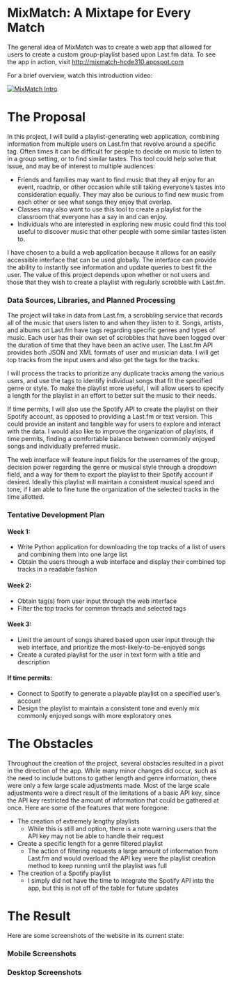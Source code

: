 # MixMatch: A Mixtape for Every Match
The general idea of MixMatch was to create a web app that allowed for users to create a custom group-playlist based upon Last.fm data.
To see the app in action, visit http://mixmatch-hcde310.appspot.com

For a brief overview, watch this introduction video:

[![MixMatch Intro]()](https://youtu.be/z8JA6_gg-aQ "MixMatch Intro")

# The Proposal
In this project, I will build a playlist-generating web application, combining information from multiple users on Last.fm that revolve around a specific tag. Often times it can be difficult for people to decide on music to listen to in a group setting, or to find similar tastes. This tool could help solve that issue, and may be of interest to multiple audiences:

- Friends and families may want to find music that they all enjoy for an event, roadtrip, or other occasion while still taking everyone’s tastes into consideration equally. They may also be curious to find new music from each other or see what songs they enjoy that overlap.
- Classes may also want to use this tool to create a playlist for the classroom that everyone has a say in and can enjoy.
- Individuals who are interested in exploring new music could find this tool useful to discover music that other people with some similar tastes listen to. 

I have chosen to a build a web application because it allows for an easily accessible interface that can be used globally. The interface can provide the ability to instantly see information and update queries to best fit the user. The value of this project depends upon whether or not users and those that they wish to create a playlist with regularly scrobble with Last.fm.

### Data Sources, Libraries, and Planned Processing
The project will take in data from Last.fm, a scrobbling service that records all of the music that users listen to and when they listen to it. Songs, artists, and albums on Last.fm have tags regarding specific genres and types of music. Each user has their own set of scrobbles that have been logged over the duration of time that they have been an active user. The Last.fm API provides both JSON and XML formats of user and musician data. I will get top tracks from the input users and also get the tags for the tracks. 

I will process the tracks to prioritize any duplicate tracks among the various users, and use the tags to identify individual songs that fit the specified genre or style. To make the playlist more useful, I will allow users to specify a length for the playlist in an effort to better suit the music to their needs.

If time permits, I will also use the Spotify API to create the playlist on their Spotify account, as opposed to providing a Last.fm or text version. This could provide an instant and tangible way for users to explore and interact with the data. I would also like to improve the organization of playlists, if time permits, finding a comfortable balance between commonly enjoyed songs and individually preferred music.


The web interface will feature input fields for the usernames of the group, decision power regarding the genre or musical style through a dropdown field, and a way for them to export the playlist to their Spotify account if desired. Ideally this playlist will maintain a consistent musical speed and tone, if I am able to fine tune the organization of the selected tracks in the time allotted.

### Tentative Development Plan

#### Week 1:
- Write Python application for downloading the top tracks of a list of users and combining them into one large list
- Obtain the users through a web interface and display their combined top tracks in a readable fashion

#### Week 2:
- Obtain tag(s) from user input through the web interface
- Filter the top tracks for common threads and selected tags

#### Week 3:
- Limit the amount of songs shared based upon user input through the web interface, and prioritize the most-likely-to-be-enjoyed songs
- Create a curated playlist for the user in text form with a title and description

#### If time permits:
- Connect to Spotify to generate a playable playlist on a specified user’s account
- Design the playlist to maintain a consistent tone and evenly mix commonly enjoyed songs with more exploratory ones
# The Obstacles
Throughout the creation of the project, several obstacles resulted in a pivot in the direction of the app. While many minor changes did occur, such as the need to include buttons to gather length and genre information, there were only a few large scale adjustments made.
Most of the large scale adjustments were a direct result of the limitations of a basic API key, since the API key restricted the amount of information that could be gathered at once. Here are some of the features that were foregone:
- The creation of extremely lengthy playlists
  - While this is still and option, there is a note warning users that the API key may not be able to handle their request
- Create a specific length for a genre filtered playlist
  - The action of filtering requests a large amount of information from Last.fm and would overload the API key were the playlist creation method to keep running until the playlist was full
- The creation of a Spotify playlist
  - I simply did not have the time to integrate the Spotify API into the app, but this is not off of the table for future updates
# The Result
Here are some screenshots of the website in its current state:
### Mobile Screenshots
### Desktop Screenshots
